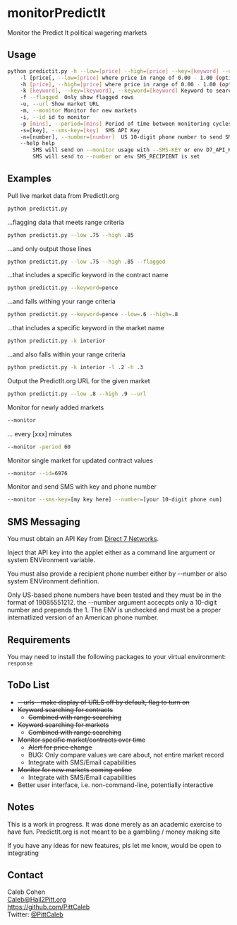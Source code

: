 # monitorPredictIt
Monitor the Predict It political wagering markets

## Usage
```bash
python predictit.py -h --low=[price] --high=[price] --key=[keyword] --u,url
    -l [price[, --low=[price] where price in range of 0.00 - 1.00 (optional)
    -h [price], --high=[price] where price in range of 0.00 - 1.00 (optional)
    -k [keyword], --key=[keyword], --keyword=[keyword] Keyword to search for in contracts
    -f --flagged  Only show flagged rows
    -u, --url Show market URL
    -m, --monitor Monitor for new markets
    -i, --id id to monitor
    -p [mins], --period=[mins] Period of time between monitoring cycles (default=30)
    -s=[key], --sms-key=[key]  SMS API Key
    -n=[number], --number=[number]  US 10-digit phone number to send SMS message to for --monitor alerts
    --help help
        SMS will send on --monitor usage with --SMS-KEY or env D7_API_KEY is set
        SMS will send to --number or env SMS_RECIPIENT is set
```

## Examples
Pull live market data from PredictIt.org
```bash
python predictit.py
```
...flagging data that meets range criteria
```bash
python predictit.py --low .75 --high .85
```
...and only output those lines
```bash
python predictit.py --low .75 --high .85 --flagged
```
...that includes a specific keyword in the contract name
```bash
python predictit.py --keyword=pence
```
...and falls withing your range criteria
```bash
python predictit.py --keyword=pence --low=.6 --high=.8
```
...that includes a specific keyword in the market name
```bash
python predictit.py -k interior
```
...and also falls within your range criteria
```bash
python predictit.py -k interior -l .2 -h .3
```
Output the PredictIt.org URL for the given market
```bash
python predictit.py --low .8 --high .9 --url
```
Monitor for newly added markets
```bash
--monitor
```
... every [xxx] minutes
```bash
--monitor -period 60
```
Monitor single market for updated contract values
```bash
--monitor --id=6976
```
Monitor and send SMS with key and phone number
```bash
--monitor --sms-key=[my key here] --number=[your 10-digit phone num]
```

## SMS Messaging
You must obtain an API Key from [Direct 7 Networks](https://d7networks.com/).

Inject that API key into the applet either as a command line argument or system ENVironment variable.

You must also provide a recipient phone number either by --number or also system ENVironment definition.

Only US-based phone numbers have been tested and they must be in the format of 19085551212. the --number argument accecpts only a 10-digit number and prepends the 1. The ENV is unchecked and must be a proper internatlized version of an American phone number.


## Requirements
You may need to install the following packages to your virtual environment:  
`response` 


## ToDo List
* ~~--urls - make display of URLS off by default, flag to turn on~~
* ~~Keyword searching for contracts~~
  * ~~Combined with range searching~~
* ~~Keyword searching for markets~~
  * ~~Combined with range searching~~
* ~~Monitor specific market/contracts over time~~
  * ~~Alert for price change~~
  * BUG: Only compare values we care about, not entire market record
  * Integrate with SMS/Email capabilities 
* ~~Monitor for new markets coming online~~
  * Integrate with SMS/Email capabilities
* Better user interface, i.e. non-command-line, potentially interactive

## Notes
This is a work in progress.  It was done merely as an academic exercise to have fun.
PredictIt.org is not meant to be a gambling / money making site

If you have any ideas for new features, pls let me know, would be open to integrating


## Contact
Caleb Cohen  
Caleb@Hail2Pitt.org  
https://github.com/PittCaleb  
Twitter: [@PittCaleb](https://www.twitter.com/PittCaleb)


  
